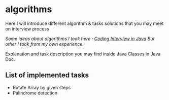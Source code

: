 # algorithms
Here I will introduce different algorithm &amp; tasks solutions that you may meet on interview process

*Some ideas about algorithms I took here : [Coding Interview in Java](http://www.programcreek.com/2012/11/top-10-algorithms-for-coding-interview/)*
*But other I took from my own experience.*

Explanation and task description you may find inside Java Classes in Java Doc.

## List of implemented tasks
- Rotate Array by given steps
- Palindrome detection


